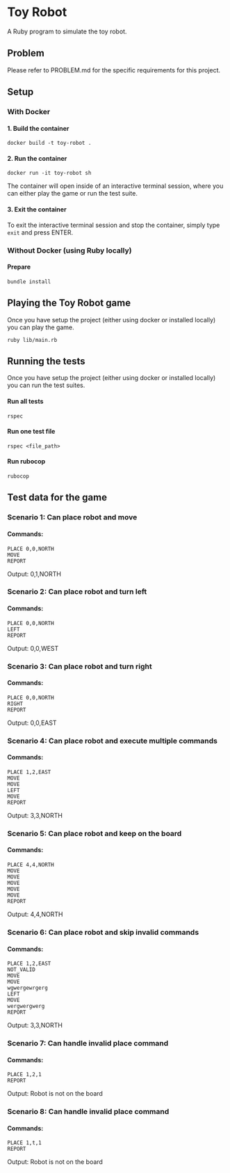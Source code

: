# Toy Robot
A Ruby program to simulate the toy robot.

## Problem
Please refer to PROBLEM.md for the specific requirements for this project.

## Setup

### With Docker

#### 1. Build the container
```
docker build -t toy-robot .
```

#### 2. Run the container
```
docker run -it toy-robot sh
```

The container will open inside of an interactive terminal session, where you can either play the game or run the test suite.

#### 3. Exit the container
To exit the interactive terminal session and stop the container, simply type `exit` and press ENTER.

### Without Docker (using Ruby locally)

#### Prepare
```
bundle install
```

## Playing the Toy Robot game
Once you have setup the project (either using docker or installed locally) you can play the game.
```
ruby lib/main.rb
```

## Running the tests
Once you have setup the project (either using docker or installed locally) you can run the test suites.

#### Run all tests
```
rspec
```

#### Run one test file
```
rspec <file_path>
```

#### Run rubocop
```
rubocop
```

## Test data for the game

### Scenario 1: Can place robot and move
#### Commands:
```
PLACE 0,0,NORTH
MOVE
REPORT
```
Output: 0,1,NORTH

### Scenario 2: Can place robot and turn left
#### Commands:
```
PLACE 0,0,NORTH
LEFT
REPORT
```
Output: 0,0,WEST

### Scenario 3: Can place robot and turn right
#### Commands:
```
PLACE 0,0,NORTH
RIGHT
REPORT
```
Output: 0,0,EAST

### Scenario 4: Can place robot and execute multiple commands
#### Commands:
```
PLACE 1,2,EAST
MOVE
MOVE
LEFT
MOVE
REPORT
```
Output: 3,3,NORTH

### Scenario 5: Can place robot and keep on the board
#### Commands:
```
PLACE 4,4,NORTH
MOVE
MOVE
MOVE
MOVE
MOVE
REPORT
```
Output: 4,4,NORTH

### Scenario 6: Can place robot and skip invalid commands
#### Commands:
```
PLACE 1,2,EAST
NOT_VALID
MOVE
MOVE
wgwergewrgerg
LEFT
MOVE
wergwergwerg
REPORT
```
Output: 3,3,NORTH

### Scenario 7: Can handle invalid place command
#### Commands:
```
PLACE 1,2,1
REPORT
```
Output: Robot is not on the board

### Scenario 8: Can handle invalid place command
#### Commands:
```
PLACE 1,t,1
REPORT
```
Output: Robot is not on the board